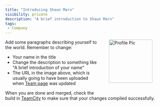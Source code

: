 ```yaml
---
title: "Introducing Shaun Marx"
visibility: private
description: "A brief introduction to Shaun Marx"
tags:
 - Company
---
```

<div style="float: right; margin: 30px; margin-top: 0">
<img alt="Profile Pic" src="https://i.octopus.com/site/team/your-avatar.jpg" height="140" width="140" />
</div>

Add some paragraphs describing yourself to the world. Remember to change:

* Your name in the title
* Change the description to something like "A brief introduction of your name"
* The URL in the image above, which is usually going to have been uploaded when
  [Team page](https://octopus.com/company/team) was updated

When you are done and merged, check the build in [TeamCity](https://build.octopushq.com/viewType.html?buildTypeId=Octofront_Blog)
to make sure that your changes compiled successfully.